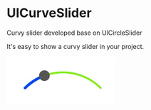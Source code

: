 UICurveSlider
=============

Curvy slider developed base on UICircleSlider

It's easy to show a curvy slider in your project.

![](demo.jpg)